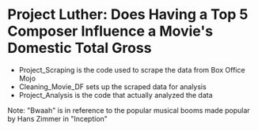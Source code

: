 # Project Luther: Does Having a Top 5 Composer Influence a Movie's Domestic Total Gross

* Project_Scraping is the code used to scrape the data from Box Office Mojo
* Cleaning_Movie_DF sets up the scraped data for analysis
* Project_Analysis is the code that actually analyzed the data

Note: "Bwaah" is in reference to the popular musical booms made popular by Hans Zimmer in "Inception"
